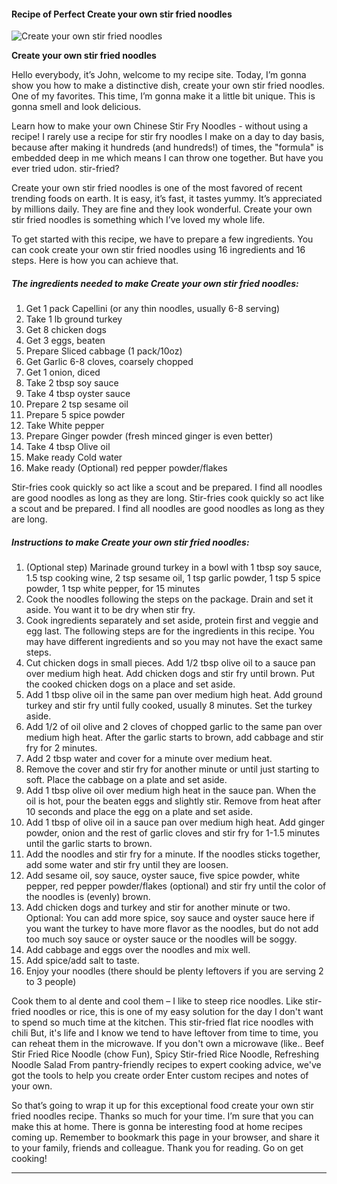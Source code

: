             

#### Recipe of Perfect Create your own stir fried noodles

![Create your own stir fried noodles](https://img-global.cpcdn.com/recipes/a7ae0c4b3826b287/751x532cq70/create-your-own-stir-fried-noodles-recipe-main-photo.jpg)

**Create your own stir fried noodles**

Hello everybody, it’s John, welcome to my recipe site. Today, I’m gonna show you how to make a distinctive dish, create your own stir fried noodles. One of my favorites. This time, I’m gonna make it a little bit unique. This is gonna smell and look delicious.

Learn how to make your own Chinese Stir Fry Noodles - without using a recipe! I rarely use a recipe for stir fry noodles I make on a day to day basis, because after making it hundreds (and hundreds!) of times, the "formula" is embedded deep in me which means I can throw one together. But have you ever tried udon. stir-fried?

Create your own stir fried noodles is one of the most favored of recent trending foods on earth. It is easy, it’s fast, it tastes yummy. It’s appreciated by millions daily. They are fine and they look wonderful. Create your own stir fried noodles is something which I’ve loved my whole life.

To get started with this recipe, we have to prepare a few ingredients. You can cook create your own stir fried noodles using 16 ingredients and 16 steps. Here is how you can achieve that.

##### The ingredients needed to make Create your own stir fried noodles:

1.  Get 1 pack Capellini (or any thin noodles, usually 6-8 serving)
2.  Take 1 lb ground turkey
3.  Get 8 chicken dogs
4.  Get 3 eggs, beaten
5.  Prepare Sliced cabbage (1 pack/10oz)
6.  Get Garlic 6-8 cloves, coarsely chopped
7.  Get 1 onion, diced
8.  Take 2 tbsp soy sauce
9.  Take 4 tbsp oyster sauce
10.  Prepare 2 tsp sesame oil
11.  Prepare 5 spice powder
12.  Take White pepper
13.  Prepare Ginger powder (fresh minced ginger is even better)
14.  Take 4 tbsp Olive oil
15.  Make ready Cold water
16.  Make ready (Optional) red pepper powder/flakes

Stir-fries cook quickly so act like a scout and be prepared. I find all noodles are good noodles as long as they are long. Stir-fries cook quickly so act like a scout and be prepared. I find all noodles are good noodles as long as they are long.

##### Instructions to make Create your own stir fried noodles:

1.  (Optional step) Marinade ground turkey in a bowl with 1 tbsp soy sauce, 1.5 tsp cooking wine, 2 tsp sesame oil, 1 tsp garlic powder, 1 tsp 5 spice powder, 1 tsp white pepper, for 15 minutes
2.  Cook the noodles following the steps on the package. Drain and set it aside. You want it to be dry when stir fry.
3.  Cook ingredients separately and set aside, protein first and veggie and egg last. The following steps are for the ingredients in this recipe. You may have different ingredients and so you may not have the exact same steps.
4.  Cut chicken dogs in small pieces. Add 1/2 tbsp olive oil to a sauce pan over medium high heat. Add chicken dogs and stir fry until brown. Put the cooked chicken dogs on a place and set aside.
5.  Add 1 tbsp olive oil in the same pan over medium high heat. Add ground turkey and stir fry until fully cooked, usually 8 minutes. Set the turkey aside.
6.  Add 1/2 of oil olive and 2 cloves of chopped garlic to the same pan over medium high heat. After the garlic starts to brown, add cabbage and stir fry for 2 minutes.
7.  Add 2 tbsp water and cover for a minute over medium heat.
8.  Remove the cover and stir fry for another minute or until just starting to soft. Place the cabbage on a plate and set aside.
9.  Add 1 tbsp olive oil over medium high heat in the sauce pan. When the oil is hot, pour the beaten eggs and slightly stir. Remove from heat after 10 seconds and place the egg on a plate and set aside.
10.  Add 1 tbsp of olive oil in a sauce pan over medium high heat. Add ginger powder, onion and the rest of garlic cloves and stir fry for 1-1.5 minutes until the garlic starts to brown.
11.  Add the noodles and stir fry for a minute. If the noodles sticks together, add some water and stir fry until they are loosen.
12.  Add sesame oil, soy sauce, oyster sauce, five spice powder, white pepper, red pepper powder/flakes (optional) and stir fry until the color of the noodles is (evenly) brown.
13.  Add chicken dogs and turkey and stir for another minute or two. Optional: You can add more spice, soy sauce and oyster sauce here if you want the turkey to have more flavor as the noodles, but do not add too much soy sauce or oyster sauce or the noodles will be soggy.
14.  Add cabbage and eggs over the noodles and mix well.
15.  Add spice/add salt to taste.
16.  Enjoy your noodles (there should be plenty leftovers if you are serving 2 to 3 people)

Cook them to al dente and cool them – I like to steep rice noodles. Like stir-fried noodles or rice, this is one of my easy solution for the day I don't want to spend so much time at the kitchen. This stir-fried flat rice noodles with chili But, it's life and I know we tend to have leftover from time to time, you can reheat them in the microwave. If you don't own a microwave (like.. Beef Stir Fried Rice Noodle (chow Fun), Spicy Stir-fried Rice Noodle, Refreshing Noodle Salad From pantry-friendly recipes to expert cooking advice, we've got the tools to help you create order Enter custom recipes and notes of your own.

So that’s going to wrap it up for this exceptional food create your own stir fried noodles recipe. Thanks so much for your time. I’m sure that you can make this at home. There is gonna be interesting food at home recipes coming up. Remember to bookmark this page in your browser, and share it to your family, friends and colleague. Thank you for reading. Go on get cooking!

* * *